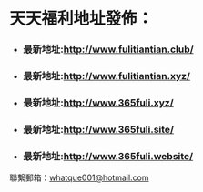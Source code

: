 # 天天福利地址發佈：  
  
  
  
  + ### 最新地址:http://www.fulitiantian.club/  


  + ### 最新地址:http://www.fulitiantian.xyz/  
  
  
  + ### 最新地址:http://www.365fuli.xyz/  


  + ### 最新地址:http://www.365fuli.site/  


  + ### 最新地址:http://www.365fuli.website/  
  

聯繫郵箱：whatque001@hotmail.com  


